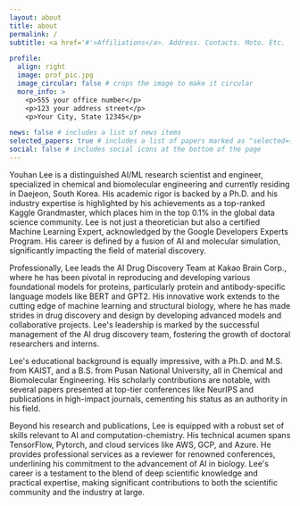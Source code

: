 ```yaml
---
layout: about
title: about
permalink: /
subtitle: <a href='#'>Affiliations</a>. Address. Contacts. Moto. Etc.

profile:
  align: right
  image: prof_pic.jpg
  image_circular: false # crops the image to make it circular
  more_info: >
    <p>555 your office number</p>
    <p>123 your address street</p>
    <p>Your City, State 12345</p>

news: false # includes a list of news items
selected_papers: true # includes a list of papers marked as "selected={true}"
social: false # includes social icons at the bottom of the page
---
```


Youhan Lee is a distinguished AI/ML research scientist and engineer, specialized in chemical and biomolecular engineering and currently residing in Daejeon, South Korea. His academic rigor is backed by a Ph.D. and his industry expertise is highlighted by his achievements as a top-ranked Kaggle Grandmaster, which places him in the top 0.1% in the global data science community. Lee is not just a theoretician but also a certified Machine Learning Expert, acknowledged by the Google Developers Experts Program. His career is defined by a fusion of AI and molecular simulation, significantly impacting the field of material discovery.

Professionally, Lee leads the AI Drug Discovery Team at Kakao Brain Corp., where he has been pivotal in reproducing and developing various foundational models for proteins, particularly protein and antibody-specific language models like BERT and GPT2. His innovative work extends to the cutting edge of machine learning and structural biology, where he has made strides in drug discovery and design by developing advanced models and collaborative projects. Lee's leadership is marked by the successful management of the AI drug discovery team, fostering the growth of doctoral researchers and interns.

Lee's educational background is equally impressive, with a Ph.D. and M.S. from KAIST, and a B.S. from Pusan National University, all in Chemical and Biomolecular Engineering. His scholarly contributions are notable, with several papers presented at top-tier conferences like NeurIPS and publications in high-impact journals, cementing his status as an authority in his field.

Beyond his research and publications, Lee is equipped with a robust set of skills relevant to AI and computation-chemistry. His technical acumen spans TensorFlow, Pytorch, and cloud services like AWS, GCP, and Azure. He provides professional services as a reviewer for renowned conferences, underlining his commitment to the advancement of AI in biology. Lee's career is a testament to the blend of deep scientific knowledge and practical expertise, making significant contributions to both the scientific community and the industry at large.